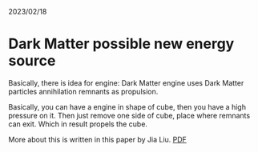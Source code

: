 2023/02/18
# Dark Matter possible new energy source
Basically, there is idea for engine: Dark Matter engine uses Dark Matter particles annihilation remnants as propulsion.

Basically, you can have a engine in shape of cube, then you have a high pressure on it. Then just remove one side of cube, place where remnants can exit. Which in result propels the cube.

More about this is written in this paper by Jia Liu.
[PDF](/pdf/Dark_Matter_as_a_possible_new_energy_source.pdf)

